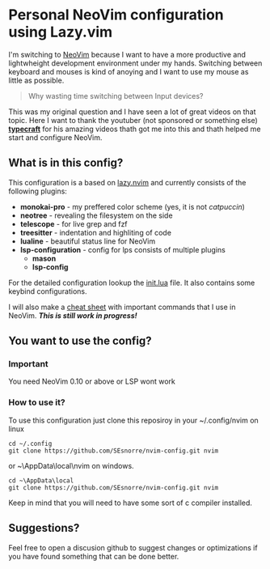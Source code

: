 # Personal NeoVim configuration using Lazy.vim

I'm switching to [NeoVim](https://neovim.io/) because I want to have a more productive and lightwheight development environment under my hands. Switching between keyboard and mouses is kind of anoying and I want to use my mouse as little as possible.

> Why wasting time switching between Input devices?

This was my original question and I have seen a lot of great videos on that topic.
Here I want to thank the youtuber (not sponsored or something else) **[typecraft](https://www.youtube.com/@typecraft_dev)** for his amazing videos thath got me into this and thath helped me start and configure NeoVim.

## What is in this config?

This configuration is a based on [lazy.nvim](https://www.lazy.folke.io) and currently consists of the following plugins:

- **monokai-pro** - my preffered color scheme (yes, it is not *catpuccin*)
- **neotree** - revealing the filesystem on the side
- **telescope** - for live grep and fzf
- **treesitter** - indentation and highliting of code
- **lualine** - beautiful status line for NeoVim
- **lsp-configuration** - config for lps consists of multiple plugins
    - **mason**
    - **lsp-config**

For the detailed configuration lookup the [init.lua](./init.lua) file. It also contains some keybind configurations.


I will also make a [cheat sheet](./cheatsheet.md) with important commands that I use in NeoVim. ***This is still work in progress!***

## You want to use the config?

### Important

You need NeoVim 0.10 or above or LSP wont work

### How to use it?

To use this configuration just clone this reposiroy in your ~/.config/nvim on linux

```
cd ~/.config
git clone https://github.com/SEsnorre/nvim-config.git nvim
```

or ~\AppData\local\nvim on windows.

```
cd ~\AppData\local
git clone https://github.com/SEsnorre/nvim-config.git nvim
```

Keep in mind that you will need to have some sort of c compiler installed.

## Suggestions?

Feel free to open a discusion github to suggest changes or optimizations if you have found something that can be done better.

